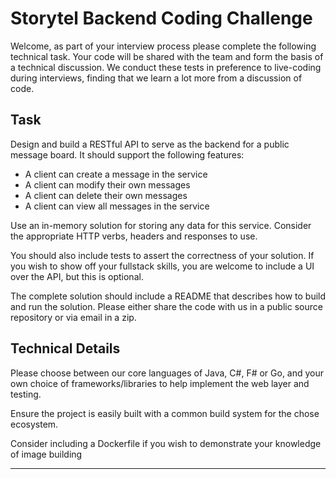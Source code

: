 # Storytel Backend Coding Challenge

Welcome, as part of your interview process please complete the following technical task. Your
code will be shared with the team and form the basis of a technical discussion. We conduct these
tests in preference to live-coding during interviews, finding that we learn a lot more from a
discussion of code.

## Task

Design and build a RESTful API to serve as the backend for a public message board. It should
support the following features:
- A client can create a message in the service
- A client can modify their own messages
- A client can delete their own messages
- A client can view all messages in the service

Use an in-memory solution for storing any data for this service. Consider the appropriate HTTP
verbs, headers and responses to use.

You should also include tests to assert the correctness of your solution.
If you wish to show off your fullstack skills, you are welcome to include a UI over the API, but this is
optional.

The complete solution should include a README that describes how to build and run the solution.
Please either share the code with us in a public source repository or via email in a zip.

## Technical Details

Please choose between our core languages of Java, C#, F# or Go, and your own choice of
frameworks/libraries to help implement the web layer and testing.

Ensure the project is easily built with a common build system for the chose ecosystem.

Consider including a Dockerfile if you wish to demonstrate your knowledge of image building


---


